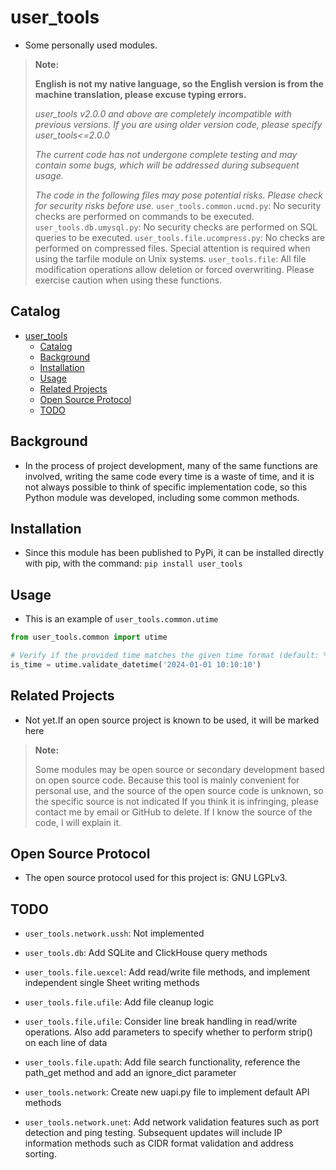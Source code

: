 # user_tools

- Some personally used modules.

> **Note:**
>
> **English is not my native language, so the English version is from the machine translation, please excuse typing errors.**
>
> *user_tools v2.0.0 and above are completely incompatible with previous versions. If you are using older version code, please specify user_tools<=2.0.0*
>
> *The current code has not undergone complete testing and may contain some bugs, which will be addressed during subsequent usage.*
>
> *The code in the following files may pose potential risks. Please check for security risks before use.*
> `user_tools.common.ucmd.py`: No security checks are performed on commands to be executed.
> `user_tools.db.umysql.py`: No security checks are performed on SQL queries to be executed.
> `user_tools.file.ucompress.py`: No checks are performed on compressed files. Special attention is required when using the tarfile module on Unix systems.
> `user_tools.file`: All file modification operations allow deletion or forced overwriting. Please exercise caution when using these functions.

## Catalog

- [user\_tools](#user_tools)
  - [Catalog](#catalog)
  - [Background](#background)
  - [Installation](#installation)
  - [Usage](#usage)
  - [Related Projects](#related-projects)
  - [Open Source Protocol](#open-source-protocol)
  - [TODO](#todo)

## Background

- In the process of project development, many of the same functions are involved, writing the same code every time is a waste of time, and it is not always possible to think of specific implementation code, so this Python module was developed, including some common methods.

## Installation

- Since this module has been published to PyPi, it can be installed directly with pip, with the command: `pip install user_tools`

## Usage

- This is an example of `user_tools.common.utime`

```Python
from user_tools.common import utime

# Verify if the provided time matches the given time format (default: %Y-%m-%d %H:%M:%S)
is_time = utime.validate_datetime('2024-01-01 10:10:10')
```

## Related Projects

- Not yet.If an open source project is known to be used, it will be marked here

> **Note:**
>
> Some modules may be open source or secondary development based on open source code. Because this tool is mainly convenient for personal use, and the source of the open source code is unknown, so the specific source is not indicated
> If you think it is infringing, please contact me by email or GitHub to delete.
> If I know the source of the code, I will explain it.

## Open Source Protocol

- The open source protocol used for this project is: GNU LGPLv3.

## TODO

- `user_tools.network.ussh`: Not implemented

- `user_tools.db`: Add SQLite and ClickHouse query methods

- `user_tools.file.uexcel`: Add read/write file methods, and implement independent single Sheet writing methods

- `user_tools.file.ufile`: Add file cleanup logic
- `user_tools.file.ufile`: Consider line break handling in read/write operations. Also add parameters to specify whether to perform strip() on each line of data

- `user_tools.file.upath`: Add file search functionality, reference the path_get method and add an ignore_dict parameter

- `user_tools.network`: Create new uapi.py file to implement default API methods

- `user_tools.network.unet`: Add network validation features such as port detection and ping testing. Subsequent updates will include IP information methods such as CIDR format validation and address sorting.
